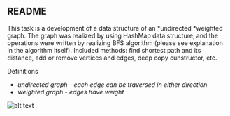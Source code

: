 ## README
This task is a development of a data structure of an *undirected *weighted graph.
The graph was realized by using HashMap data structure, and the operations were written by realizing BFS algorithm (please see explanation in the algorithm itself).
Included methods: find shortest path and its distance, add or remove vertices and edges, deep copy cunstructor, etc.

Definitions
 * *undirected graph - each edge can be traversed in either direction*
 * *weighted graph - edges have weight*
 
 ![alt text](http://url/to/img.png)




